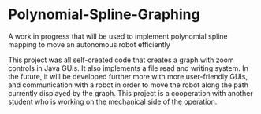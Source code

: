 # Polynomial-Spline-Graphing
A work in progress that will be used to implement polynomial spline mapping to move an autonomous robot efficiently

This project was all self-created code that creates a graph with zoom controls in Java GUIs. It also implements a file read and writing system.
In the future, it will be developed further more with more user-friendly GUIs, and communication with a robot in order to move the robot along the path currently displayed by the graph.
This project is a cooperation with another student who is working on the mechanical side of the operation.
